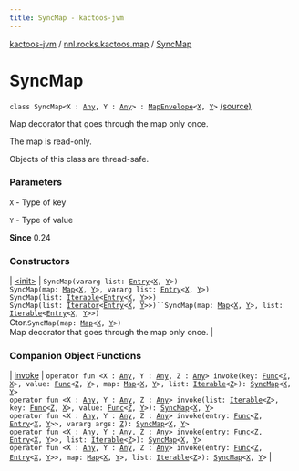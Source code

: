 ```yaml
---
title: SyncMap - kactoos-jvm
---
```


[kactoos-jvm](../../index.html) / [nnl.rocks.kactoos.map](../index.html) / [SyncMap](./index.html)

# SyncMap

`class SyncMap<X : `[`Any`](https://kotlinlang.org/api/latest/jvm/stdlib/kotlin/-any/index.html)`, Y : `[`Any`](https://kotlinlang.org/api/latest/jvm/stdlib/kotlin/-any/index.html)`> : `[`MapEnvelope`](../-map-envelope/index.html)`<`[`X`](index.html#X)`, `[`Y`](index.html#Y)`>` [(source)](https://github.com/neonailol/kactoos/blob/master/kactoos-jvm/src/main/kotlin/nnl/rocks/kactoos/map/SyncMap.kt#L26)

Map decorator that goes through the map only once.

The map is read-only.

Objects of this class are thread-safe.

### Parameters

`X` - Type of key

`Y` - Type of value

**Since**
0.24

### Constructors

| [&lt;init&gt;](-init-.html) | `SyncMap(vararg list: `[`Entry`](https://kotlinlang.org/api/latest/jvm/stdlib/kotlin.collections/-map/-entry/index.html)`<`[`X`](index.html#X)`, `[`Y`](index.html#Y)`>)`<br>`SyncMap(map: `[`Map`](https://kotlinlang.org/api/latest/jvm/stdlib/kotlin.collections/-map/index.html)`<`[`X`](index.html#X)`, `[`Y`](index.html#Y)`>, vararg list: `[`Entry`](https://kotlinlang.org/api/latest/jvm/stdlib/kotlin.collections/-map/-entry/index.html)`<`[`X`](index.html#X)`, `[`Y`](index.html#Y)`>)`<br>`SyncMap(list: `[`Iterable`](https://kotlinlang.org/api/latest/jvm/stdlib/kotlin.collections/-iterable/index.html)`<`[`Entry`](https://kotlinlang.org/api/latest/jvm/stdlib/kotlin.collections/-map/-entry/index.html)`<`[`X`](index.html#X)`, `[`Y`](index.html#Y)`>>)`<br>`SyncMap(list: `[`Iterator`](https://kotlinlang.org/api/latest/jvm/stdlib/kotlin.collections/-iterator/index.html)`<`[`Entry`](https://kotlinlang.org/api/latest/jvm/stdlib/kotlin.collections/-map/-entry/index.html)`<`[`X`](index.html#X)`, `[`Y`](index.html#Y)`>>)``SyncMap(map: `[`Map`](https://kotlinlang.org/api/latest/jvm/stdlib/kotlin.collections/-map/index.html)`<`[`X`](index.html#X)`, `[`Y`](index.html#Y)`>, list: `[`Iterable`](https://kotlinlang.org/api/latest/jvm/stdlib/kotlin.collections/-iterable/index.html)`<`[`Entry`](https://kotlinlang.org/api/latest/jvm/stdlib/kotlin.collections/-map/-entry/index.html)`<`[`X`](index.html#X)`, `[`Y`](index.html#Y)`>>)`<br>Ctor.`SyncMap(map: `[`Map`](https://kotlinlang.org/api/latest/jvm/stdlib/kotlin.collections/-map/index.html)`<`[`X`](index.html#X)`, `[`Y`](index.html#Y)`>)`<br>Map decorator that goes through the map only once. |

### Companion Object Functions

| [invoke](invoke.html) | `operator fun <X : `[`Any`](https://kotlinlang.org/api/latest/jvm/stdlib/kotlin/-any/index.html)`, Y : `[`Any`](https://kotlinlang.org/api/latest/jvm/stdlib/kotlin/-any/index.html)`, Z : `[`Any`](https://kotlinlang.org/api/latest/jvm/stdlib/kotlin/-any/index.html)`> invoke(key: `[`Func`](../../nnl.rocks.kactoos/-func/index.html)`<`[`Z`](invoke.html#Z)`, `[`X`](invoke.html#X)`>, value: `[`Func`](../../nnl.rocks.kactoos/-func/index.html)`<`[`Z`](invoke.html#Z)`, `[`Y`](invoke.html#Y)`>, map: `[`Map`](https://kotlinlang.org/api/latest/jvm/stdlib/kotlin.collections/-map/index.html)`<`[`X`](invoke.html#X)`, `[`Y`](invoke.html#Y)`>, list: `[`Iterable`](https://kotlinlang.org/api/latest/jvm/stdlib/kotlin.collections/-iterable/index.html)`<`[`Z`](invoke.html#Z)`>): `[`SyncMap`](./index.md)`<`[`X`](invoke.html#X)`, `[`Y`](invoke.html#Y)`>`<br>`operator fun <X : `[`Any`](https://kotlinlang.org/api/latest/jvm/stdlib/kotlin/-any/index.html)`, Y : `[`Any`](https://kotlinlang.org/api/latest/jvm/stdlib/kotlin/-any/index.html)`, Z : `[`Any`](https://kotlinlang.org/api/latest/jvm/stdlib/kotlin/-any/index.html)`> invoke(list: `[`Iterable`](https://kotlinlang.org/api/latest/jvm/stdlib/kotlin.collections/-iterable/index.html)`<`[`Z`](invoke.html#Z)`>, key: `[`Func`](../../nnl.rocks.kactoos/-func/index.html)`<`[`Z`](invoke.html#Z)`, `[`X`](invoke.html#X)`>, value: `[`Func`](../../nnl.rocks.kactoos/-func/index.html)`<`[`Z`](invoke.html#Z)`, `[`Y`](invoke.html#Y)`>): `[`SyncMap`](./index.md)`<`[`X`](invoke.html#X)`, `[`Y`](invoke.html#Y)`>`<br>`operator fun <X : `[`Any`](https://kotlinlang.org/api/latest/jvm/stdlib/kotlin/-any/index.html)`, Y : `[`Any`](https://kotlinlang.org/api/latest/jvm/stdlib/kotlin/-any/index.html)`, Z : `[`Any`](https://kotlinlang.org/api/latest/jvm/stdlib/kotlin/-any/index.html)`> invoke(entry: `[`Func`](../../nnl.rocks.kactoos/-func/index.html)`<`[`Z`](invoke.html#Z)`, `[`Entry`](https://kotlinlang.org/api/latest/jvm/stdlib/kotlin.collections/-map/-entry/index.html)`<`[`X`](invoke.html#X)`, `[`Y`](invoke.html#Y)`>>, vararg args: `[`Z`](invoke.html#Z)`): `[`SyncMap`](./index.md)`<`[`X`](invoke.html#X)`, `[`Y`](invoke.html#Y)`>`<br>`operator fun <X : `[`Any`](https://kotlinlang.org/api/latest/jvm/stdlib/kotlin/-any/index.html)`, Y : `[`Any`](https://kotlinlang.org/api/latest/jvm/stdlib/kotlin/-any/index.html)`, Z : `[`Any`](https://kotlinlang.org/api/latest/jvm/stdlib/kotlin/-any/index.html)`> invoke(entry: `[`Func`](../../nnl.rocks.kactoos/-func/index.html)`<`[`Z`](invoke.html#Z)`, `[`Entry`](https://kotlinlang.org/api/latest/jvm/stdlib/kotlin.collections/-map/-entry/index.html)`<`[`X`](invoke.html#X)`, `[`Y`](invoke.html#Y)`>>, list: `[`Iterable`](https://kotlinlang.org/api/latest/jvm/stdlib/kotlin.collections/-iterable/index.html)`<`[`Z`](invoke.html#Z)`>): `[`SyncMap`](./index.md)`<`[`X`](invoke.html#X)`, `[`Y`](invoke.html#Y)`>`<br>`operator fun <X : `[`Any`](https://kotlinlang.org/api/latest/jvm/stdlib/kotlin/-any/index.html)`, Y : `[`Any`](https://kotlinlang.org/api/latest/jvm/stdlib/kotlin/-any/index.html)`, Z : `[`Any`](https://kotlinlang.org/api/latest/jvm/stdlib/kotlin/-any/index.html)`> invoke(entry: `[`Func`](../../nnl.rocks.kactoos/-func/index.html)`<`[`Z`](invoke.html#Z)`, `[`Entry`](https://kotlinlang.org/api/latest/jvm/stdlib/kotlin.collections/-map/-entry/index.html)`<`[`X`](invoke.html#X)`, `[`Y`](invoke.html#Y)`>>, map: `[`Map`](https://kotlinlang.org/api/latest/jvm/stdlib/kotlin.collections/-map/index.html)`<`[`X`](invoke.html#X)`, `[`Y`](invoke.html#Y)`>, list: `[`Iterable`](https://kotlinlang.org/api/latest/jvm/stdlib/kotlin.collections/-iterable/index.html)`<`[`Z`](invoke.html#Z)`>): `[`SyncMap`](./index.md)`<`[`X`](invoke.html#X)`, `[`Y`](invoke.html#Y)`>` |

